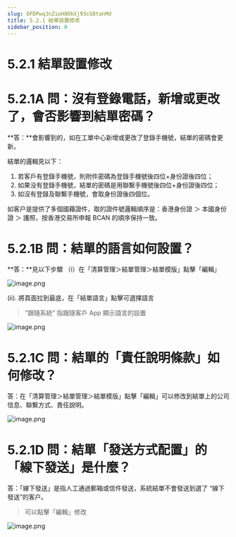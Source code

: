 ```yaml
---
slug: OFDPwqJnZioH8OkXj93cG8tanMd
title: 5.2.1 結單設置修改
sidebar_position: 0
---
```



# 5.2.1 結單設置修改


# 5.2.1A 問：沒有登錄電話，新增或更改了，會否影響到結單密碼？


**答：**會影響到的，如在工單中心新增或更改了登錄手機號，結單的密碼會更新。


結單的邏輯見以下：

1. 若客戶有登錄手機號，則附件密碼為登錄手機號後四位+身份證後四位；
2. 如果没有登錄手機號，結單的密碼是用聯繫手機號後四位+身份證後四位；
3. 如沒有登錄及聯繫手機號，會取身份證後四個位。

如客户是提供了多個國藉證件，取的證件號邏輯順序是：香港身份證 ＞ 本國身份證 ＞ 護照，按香港交易所申報 BCAN 的順序保持一致。


# 5.2.1B 問：結單的語言如何設置？


**答：**見以下步驟
（i）在「清算管理＞結單管理＞結單模版」點擊「編輯」


![image.png](/assets/41d75984ce4f941fd1ce10c7efce8f4e.png)


(ii). 將頁面拉到最底，在「結單語言」點擊可選擇語言

> “跟隨系統” 指跟隨客戶 App 顯示語言的設置

![image.png](/assets/dd6acc70895b134668e7fea8d2dfc801.png)


# 5.2.1C 問：結單的「責任說明條款」如何修改？


答：在「清算管理＞結單管理＞結單模版」點擊「編輯」可以修改到結單上的公司信息、聯繫方式、責任說明。


![image.png](/assets/d173de9cdb340073ade45335a54b5b59.png)


# 5.2.1D 問：結單「發送方式配置」的「線下發送」是什麼？


答：「線下發送」是指人工通過郵箱或信件發送，系統結單不會發送到選了 “線下發送”的客户。

> 可以點擊「編輯」修改

![image.png](/assets/c154a9d84d89b1af3bdfc898102ddd65.png)

